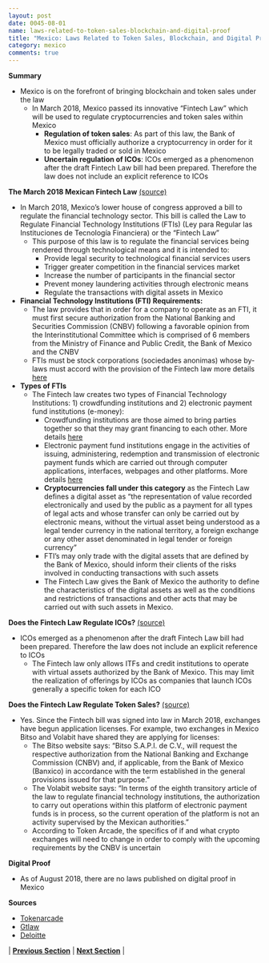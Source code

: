 ```yaml
---
layout: post
date: 0045-08-01
name: laws-related-to-token-sales-blockchain-and-digital-proof
title: "Mexico: Laws Related to Token Sales, Blockchain, and Digital Proof"
category: mexico
comments: true
---
```


**Summary**
- Mexico is on the forefront of bringing blockchain and token sales under the law
  - In March 2018, Mexico passed its innovative “Fintech Law” which will be used to regulate cryptocurrencies and token sales within Mexico
    - **Regulation of token sales**: As part of this law, the Bank of Mexico must officially authorize a cryptocurrency in order for it to be legally traded or sold in Mexico 
    - **Uncertain regulation of ICOs**: ICOs emerged as a phenomenon after the draft Fintech Law bill had been prepared. Therefore the law does not include an explicit reference to ICOs 

**The March 2018 Mexican Fintech Law** [(source)](https://www2.deloitte.com/content/dam/Deloitte/mx/Documents/legal/2018/Fintech-Law-Decree.pdf)
- In March 2018, Mexico’s lower house of congress approved a bill to regulate the financial technology sector. This bill is called the Law to Regulate Financial Technology Institutions (FTIs) (Ley para Regular las Instituciones de Tecnología Financiera) or the “Fintech Law” 
  - This purpose of this law is to regulate the financial services being rendered through technological means and it is intended to: 
    - Provide legal security to technological financial services users
    - Trigger greater competition in the financial services market 
    - Increase the number of participants in the financial sector 
    - Prevent money laundering activities through electronic means 
    - Regulate the transactions with digital assets in Mexico
- **Financial Technology Institutions (FTI) Requirements:**
    - The law provides that in order for a company to operate as an FTI, it must first secure authorization from the National Banking and Securities Commission (CNBV) following a favorable opinion from the Interinstitutional Committee which is comprised of 6 members from the Ministry of Finance and Public Credit, the Bank of Mexico and the CNBV
    - FTIs must be stock corporations (sociedades anonimas) whose by-laws must accord with the provision of the Fintech law more details [here](https://www2.deloitte.com/content/dam/Deloitte/mx/Documents/legal/2018/Fintech-Law-Decree.pdf)
- **Types of FTIs** 
    - The Fintech law creates two types of Financial Technology Institutions: 1) crowdfunding institutions and 2) electronic payment fund institutions (e-money):
      - Crowdfunding institutions are those aimed to bring parties together so that they may grant financing to each other. More details [here](https://www2.deloitte.com/content/dam/Deloitte/mx/Documents/legal/2018/Fintech-Law-Decree.pdf)
      -  Electronic payment fund institutions engage in the activities of issuing, administering, redemption and transmission of electronic payment funds which are carried out through computer applications, interfaces, webpages and other platforms. More details [here](https://www2.deloitte.com/content/dam/Deloitte/mx/Documents/legal/2018/Fintech-Law-Decree.pdf)
        - **Cryptocurrencies fall under this category** as the Fintech Law defines a digital asset as “the representation of value recorded electronically and used by the public as a payment for all types of legal acts and whose transfer can only be carried out by electronic means, without the virtual asset being understood as a legal tender currency in the national territory, a foreign exchange or any other asset denominated in legal tender or foreign currency” 
        - FTI’s may only trade with the digital assets that are defined by the Bank of Mexico, should inform their clients of the risks involved in conducting transactions with such assets
        - The Fintech Law gives the Bank of Mexico the authority to define the characteristics of the digital assets as well as the conditions and restrictions of transactions and other acts that may be carried out with such assets in Mexico. 

**Does the Fintech Law Regulate ICOs?** [(source)](https://www.gtlaw.com/-/media/files/insights/alerts/2018/4/gt-alert_faqs-concerning-mexicos-new-fintech-law.pdf)
- ICOs emerged as a phenomenon after the draft Fintech Law bill had been prepared. Therefore the law does not include an explicit reference to ICOs
  - The Fintech law only allows ITFs and credit institutions to operate with virtual assets authorized by the Bank of Mexico. This may limit the realization of offerings by ICOs as companies that launch ICOs generally a specific token for each ICO 

**Does the Fintech Law Regulate Token Sales?** [(source)](https://tokenarcade.com/2018/06/21/navigating-crypto-regulation-mexico/)
  - Yes. Since the Fintech bill was signed into law in March 2018, exchanges have begun application licenses. For example, two exchanges in Mexico Bitso and Volabit have shared they are applying for licenses: 
    - The Bitso website says: “Bitso S.A.P.I. de C.V., will request the respective authorization from the National Banking and Exchange Commission (CNBV) and, if applicable, from the Bank of Mexico (Banxico) in accordance with the term established in the general provisions issued for that purpose.”
    - The Volabit website says: “In terms of the eighth transitory article of the law to regulate financial technology institutions, the authorization to carry out operations within this platform of electronic payment funds is in process, so the current operation of the platform is not an activity supervised by the Mexican authorities.”
    - According to Token Arcade, the specifics of if and what crypto exchanges will need to change in order to comply with the upcoming requirements by the CNBV is uncertain 

**Digital Proof**
- As of August 2018, there are no laws published on digital proof in Mexico

**Sources**
- [Tokenarcade](https://tokenarcade.com/2018/06/21/navigating-crypto-regulation-mexico/)  
- [Gtlaw](https://www.gtlaw.com/-/media/files/insights/alerts/2018/4/gt-alert_faqs-concerning-mexicos-new-fintech-law.pdf)
- [Deloitte](https://www2.deloitte.com/content/dam/Deloitte/mx/Documents/legal/2018/Fintech-Law-Decree.pdf)

| **[Previous Section]( https://neo-project.github.io/global-blockchain-compliance-hub//mexico/mexico-governing-by-law.html)** | **[Next Section]( https://neo-project.github.io/global-blockchain-compliance-hub//mexico/mexico-securities-related-laws.html)** |
